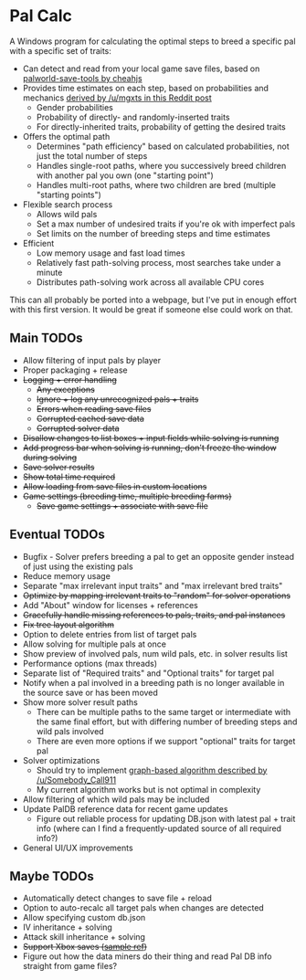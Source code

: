 # Pal Calc

A Windows program for calculating the optimal steps to breed a specific pal with a specific set of traits:

- Can detect and read from your local game save files, based on [palworld-save-tools by cheahjs](https://github.com/cheahjs/palworld-save-tools)
- Provides time estimates on each step, based on probabilities and mechanics [derived by /u/mgxts in this Reddit post](https://www.reddit.com/r/Palworld/comments/1af9in7/passive_skill_inheritance_mechanics_in_breeding/)
  - Gender probabilities
  - Probability of directly- and randomly-inserted traits
  - For directly-inherited traits, probability of getting the desired traits
- Offers the optimal path
  - Determines "path efficiency" based on calculated probabilities, not just the total number of steps
  - Handles single-root paths, where you successively breed children with another pal you own (one "starting point")
  - Handles multi-root paths, where two children are bred (multiple "starting points")
- Flexible search process
  - Allows wild pals
  - Set a max number of undesired traits if you're ok with imperfect pals
  - Set limits on the number of breeding steps and time estimates
- Efficient
  - Low memory usage and fast load times
  - Relatively fast path-solving process, most searches take under a minute
  - Distributes path-solving work across all available CPU cores

This can all probably be ported into a webpage, but I've put in enough effort with this first version. It would be great if someone else could work on that.

## Main TODOs

- Allow filtering of input pals by player
- Proper packaging + release
- ~~Logging + error handling~~
	- ~~Any exceptions~~
	- ~~Ignore + log any unrecognized pals + traits~~
	- ~~Errors when reading save files~~
	- ~~Corrupted cached save data~~
	- ~~Corrupted solver data~~
- ~~Disallow changes to list boxes + input fields while solving is running~~
- ~~Add progress bar when solving is running, don't freeze the window during solving~~
- ~~Save solver results~~
- ~~Show total time required~~
- ~~Allow loading from save files in custom locations~~
- ~~Game settings (breeding time, multiple breeding farms)~~
	- ~~Save game settings + associate with save file~~

## Eventual TODOs
- Bugfix - Solver prefers breeding a pal to get an opposite gender instead of just using the existing pals
- Reduce memory usage
- Separate "max irrelevant input traits" and "max irrelevant bred traits"
- ~~Optimize by mapping irrelevant traits to "random" for solver operations~~
- Add "About" window for licenses + references
- ~~Gracefully handle missing references to pals, traits, and pal instances~~
- ~~Fix tree layout algorithm~~
- Option to delete entries from list of target pals
- Allow solving for multiple pals at once
- Show preview of involved pals, num wild pals, etc. in solver results list
- Performance options (max threads)
- Separate list of "Required traits" and "Optional traits" for target pal
- Notify when a pal involved in a breeding path is no longer available in the source save or has been moved
- Show more solver result paths
  - There can be multiple paths to the same target or intermediate with the same final effort, but with differing number of breeding steps and wild pals involved
  - There are even more options if we support "optional" traits for target pal
- Solver optimizations
  - Should try to implement [graph-based algorithm described by /u/Somebody_Call911](https://www.reddit.com/r/Palworld/comments/1c3aqlp/comment/kzgsqkr/)
  - My current algorithm works but is not optimal in complexity
- Allow filtering of which wild pals may be included
- Update PalDB reference data for recent game updates
  - Figure out reliable process for updating DB.json with latest pal + trait info (where can I find a frequently-updated source of all required info?)
- General UI/UX improvements

## Maybe TODOs
- Automatically detect changes to save file + reload
- Option to auto-recalc all target pals when changes are detected
- Allow specifying custom db.json
- IV inheritance + solving
- Attack skill inheritance + solving
- ~~Support Xbox saves ([sample ref](https://github.com/Tom60chat/Xbox-Live-Save-Exporter/tree/main))~~
- Figure out how the data miners do their thing and read Pal DB info straight from game files?